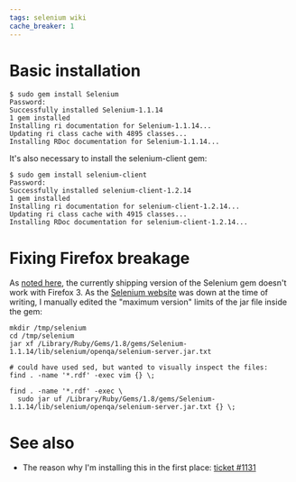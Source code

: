 ```yaml
---
tags: selenium wiki
cache_breaker: 1
---
```


# Basic installation

    $ sudo gem install Selenium
    Password:
    Successfully installed Selenium-1.1.14
    1 gem installed
    Installing ri documentation for Selenium-1.1.14...
    Updating ri class cache with 4895 classes...
    Installing RDoc documentation for Selenium-1.1.14...

It's also necessary to install the selenium-client gem:

    $ sudo gem install selenium-client
    Password:
    Successfully installed selenium-client-1.2.14
    1 gem installed
    Installing ri documentation for selenium-client-1.2.14...
    Updating ri class cache with 4915 classes...
    Installing RDoc documentation for selenium-client-1.2.14...

# Fixing Firefox breakage

As [noted here](http://www.spacevatican.org/2008/9/27/selenium-and-firefox-3), the currently shipping version of the Selenium gem doesn't work with Firefox 3. As the [Selenium website](http://seleniumhq.org/) was down at the time of writing, I manually edited the "maximum version" limits of the jar file inside the gem:

    mkdir /tmp/selenium
    cd /tmp/selenium
    jar xf /Library/Ruby/Gems/1.8/gems/Selenium-1.1.14/lib/selenium/openqa/selenium-server.jar.txt

    # could have used sed, but wanted to visually inspect the files:
    find . -name '*.rdf' -exec vim {} \;

    find . -name '*.rdf' -exec \
      sudo jar uf /Library/Ruby/Gems/1.8/gems/Selenium-1.1.14/lib/selenium/openqa/selenium-server.jar.txt {} \;

# See also

-   The reason why I'm installing this in the first place: [ticket \#1131](/issues/1131)
